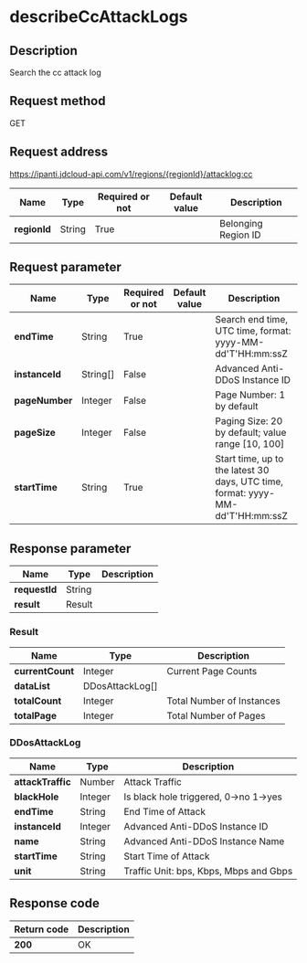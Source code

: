 # describeCcAttackLogs


## Description
Search the cc attack log

## Request method
GET

## Request address
https://ipanti.jdcloud-api.com/v1/regions/{regionId}/attacklog:cc

|Name|Type|Required or not|Default value|Description|
|---|---|---|---|---|
|**regionId**|String|True| |Belonging Region ID|

## Request parameter
|Name|Type|Required or not|Default value|Description|
|---|---|---|---|---|
|**endTime**|String|True| |Search end time, UTC time, format: yyyy-MM-dd'T'HH:mm:ssZ|
|**instanceId**|String[]|False| |Advanced Anti-DDoS Instance ID|
|**pageNumber**|Integer|False| |Page Number: 1 by default|
|**pageSize**|Integer|False| |Paging Size: 20 by default; value range [10, 100]|
|**startTime**|String|True| |Start time, up to the latest 30 days, UTC time, format: yyyy-MM-dd'T'HH:mm:ssZ|


## Response parameter
|Name|Type|Description|
|---|---|---|
|**requestId**|String| |
|**result**|Result| |


### Result
|Name|Type|Description|
|---|---|---|
|**currentCount**|Integer|Current Page Counts|
|**dataList**|DDosAttackLog[]| |
|**totalCount**|Integer|Total Number of Instances|
|**totalPage**|Integer|Total Number of Pages|
### DDosAttackLog
|Name|Type|Description|
|---|---|---|
|**attackTraffic**|Number|Attack Traffic|
|**blackHole**|Integer|Is black hole triggered, 0->no  1->yes|
|**endTime**|String|End Time of Attack|
|**instanceId**|Integer|Advanced Anti-DDoS Instance ID|
|**name**|String|Advanced Anti-DDoS Instance Name|
|**startTime**|String|Start Time of Attack|
|**unit**|String|Traffic Unit: bps, Kbps, Mbps and Gbps|

## Response code
|Return code|Description|
|---|---|
|**200**|OK|
